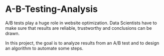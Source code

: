 # A-B-Testing-Analysis
A/B tests play a huge role in website optimization. Data Scientists have to make sure that results are reliable, trustworthy and conclusions can be drawn.

In this project, the goal is to analyze results from an A/B test and to design an algorithm to automate some steps.

